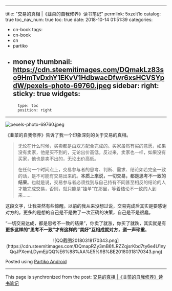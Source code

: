
---
title: "交易的真相 |《韭菜的自我修养》读书笔记"
permlink: 5xzelt1o
catalog: true
toc_nav_num: true
toc: true
date: 2018-10-14 01:51:39
categories:
- cn-book
tags:
- cn-book
- cn
- partiko
- money
thumbnail: https://cdn.steemitimages.com/DQmakLz83so9HmTvDxhY1EKvV1HdbwacDfwr6xsHCVSYpdW/pexels-photo-69760.jpeg
sidebar:
    right:
        sticky: true
widgets:
    -
        type: toc
        position: right
---


![pexels-photo-69760.jpeg](https://cdn.steemitimages.com/DQmakLz83so9HmTvDxhY1EKvV1HdbwacDfwr6xsHCVSYpdW/pexels-photo-69760.jpeg)

《韭菜的自我修养》告诉了我一个印象深刻的关于交易的真相。

>无论在什么时候，买卖都是由双方配合完成的。买家虽然有买的意愿，如果没有卖家，他是买不到的，无论出价高低。反过来，卖家也一样，如果没有买家，他也是卖不出的，无论出价高低。
>
>在任何一个时间点上，交易参与者的思考、判断、需求、结论如若完全一致的话，是不可能有交易出来的。**本质上来说，一切交易，都是思考不一致的结果**。也就是说，交易参与者必须找到与自己持有不同甚至相反的结论的人才能完成交易，否则，就只能是“挂单”在那里，等着结论不一致的人到来.......

这段文字，让我突然有些惊醒。以前的我从来没想过说，交易完成后其实是要感谢对方的。更多的是想的自己是不是做了一次正确的决策，自己是不是很蠢。

“一切交易达成，都是思考不一致的结果”，你卖了就涨，你买了就跌，其实就是有**更多这样的“思考不一致”才有这样的“美好”互相成就对方，道一声珍重**。

<center>![QQ截图20180318170343.png](https://cdn.steemitimages.com/DQmapRZy3mB6fLRZZqjsrKbd7ty6e4U1nyQqJPXemLDymEj/QQ%E6%88%AA%E5%9B%BE20180318170343.png)
</center>


Posted using [Partiko Android](https://steemit.com/@partiko-android)

- - -

This page is synchronized from the post: [交易的真相 |《韭菜的自我修养》读书笔记](https://steemit.com/@yellowbird/5xzelt1o)
